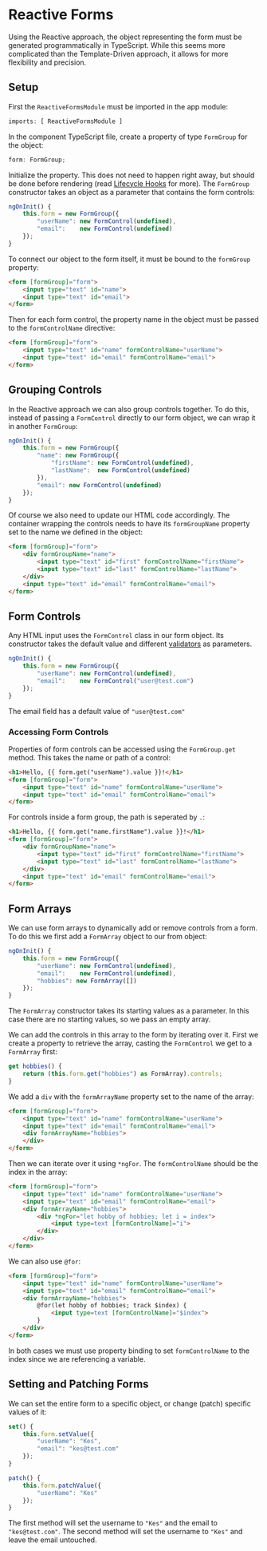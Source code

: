 # Reactive Forms
Using the Reactive approach, the object representing the form must be generated programmatically in TypeScript. While this seems more complicated than the Template-Driven approach, it allows for more flexibility and precision.

## Setup
First the `ReactiveFormsModule` must be imported in the app module:
```js
imports: [ ReactiveFormsModule ]
```
In the component TypeScript file, create a property of type `FormGroup` for the object:
```js
form: FormGroup;
```
Initialize the property. This does not need to happen right away, but should be done before rendering (read [Lifecycle Hooks](../../Basics/lifecycle-hooks.md) for more). The `FormGroup` constructor takes an object as a parameter that contains the form controls:
```js
ngOnInit() {
    this.form = new FormGroup({
        "userName": new FormControl(undefined),
        "email":    new FormControl(undefined)
    });
}
```
To connect our object to the form itself, it must be bound to the `formGroup` property:
```html
<form [formGroup]="form">
    <input type="text" id="name">
    <input type="text" id="email">
</form>
```
Then for each form control, the property name in the object must be passed to the `formControlName` directive:
```html
<form [formGroup]="form">
    <input type="text" id="name" formControlName="userName">
    <input type="text" id="email" formControlName="email">
</form>
```

## Grouping Controls
In the Reactive approach we can also group controls together. To do this, instead of passing a `FormControl` directly to our form object, we can wrap it in another `FormGroup`:
```js
ngOnInit() {
    this.form = new FormGroup({
        "name": new FormGroup({
            "firstName": new FormControl(undefined),
            "lastName":  new FormControl(undefined)
        }),
        "email": new FormControl(undefined)
    });
}
```
Of course we also need to update our HTML code accordingly. The container wrapping the controls needs to have its `formGroupName` property set to the name we defined in the object:
```html
<form [formGroup]="form">
    <div formGroupName="name">
        <input type="text" id="first" formControlName="firstName">
        <input type="text" id="last" formControlName="lastName">
    </div>
    <input type="text" id="email" formControlName="email">
</form>
```

## Form Controls
Any HTML input uses the `FormControl` class in our form object. Its constructor takes the default value and different [validators](./validation.md) as parameters.
```js
ngOnInit() {
    this.form = new FormGroup({
        "userName": new FormControl(undefined),
        "email":    new FormControl("user@test.com")
    });
}
```
The email field has a default value of `"user@test.com"`

### Accessing Form Controls
Properties of form controls can be accessed using the `FormGroup.get` method. This takes the name or path of a control:
```html
<h1>Hello, {{ form.get("userName").value }}!</h1>
<form [formGroup]="form">
    <input type="text" id="name" formControlName="userName">
    <input type="text" id="email" formControlName="email">
</form>
```
For controls inside a form group, the path is seperated by `.`:
```html
<h1>Hello, {{ form.get("name.firstName").value }}!</h1>
<form [formGroup]="form">
    <div formGroupName="name">
        <input type="text" id="first" formControlName="firstName">
        <input type="text" id="last" formControlName="lastName">
    </div>
    <input type="text" id="email" formControlName="email">
</form>
```

## Form Arrays
We can use form arrays to dynamically add or remove controls from a form. To do this we first add a `FormArray` object to our from object:
```js
ngOnInit() {
    this.form = new FormGroup({
        "userName": new FormControl(undefined),
        "email":    new FormControl(undefined),
        "hobbies": new FormArray([])
    });
}
```
The `FormArray` constructor takes its starting values as a parameter. In this case there are no starting values, so we pass an empty array.

We can add the controls in this array to the form by iterating over it. First we create a property to retrieve the array, casting the `FormControl` we get to a `FormArray` first:
```js
get hobbies() {
    return (this.form.get("hobbies") as FormArray).controls;
}
```
We add a `div` with the `formArrayName` property set to the name of the array:
```html
<form [formGroup]="form">
    <input type="text" id="name" formControlName="userName">
    <input type="text" id="email" formControlName="email">
    <div formArrayName="hobbies">
    </div>
</form>
```

Then we can iterate over it using `*ngFor`. The `formControlName` should be the index in the array:
```html
<form [formGroup]="form">
    <input type="text" id="name" formControlName="userName">
    <input type="text" id="email" formControlName="email">
    <div formArrayName="hobbies">
        <div *ngFor="let hobby of hobbies; let i = index">
            <input type=text [formControlName]="i">
        </div>
    </div>
</form>
```

We can also use `@for`:
```html
<form [formGroup]="form">
    <input type="text" id="name" formControlName="userName">
    <input type="text" id="email" formControlName="email">
    <div formArrayName="hobbies">
        @for(let hobby of hobbies; track $index) {
            <input type=text [formControlName]="$index">
        }
    </div>
</form>
```
In both cases we must use property binding to set `formControlName` to the index since we are referencing a variable.

## Setting and Patching Forms
We can set the entire form to a specific object, or change (patch) specific values of it:
```js
set() {
    this.form.setValue({
        "userName": "Kes",
        "email": "kes@test.com" 
    });
}

patch() {
    this.form.patchValue({
        "userName": "Kes"
    });
}
```
The first method will set the username to `"Kes"` and the email to `"kes@test.com"`. The second method will set the username to `"Kes"` and leave the email untouched.